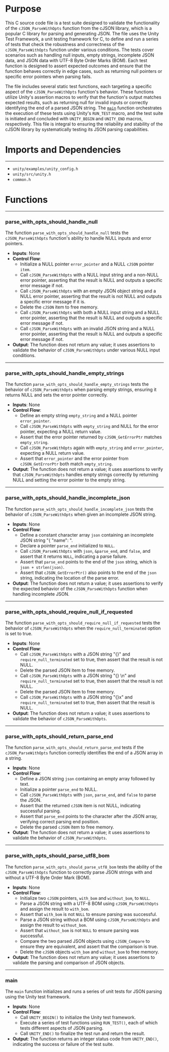 # Purpose
This C source code file is a test suite designed to validate the functionality of the `cJSON_ParseWithOpts` function from the cJSON library, which is a popular C library for parsing and generating JSON. The file uses the Unity Test Framework, a unit testing framework for C, to define and run a series of tests that check the robustness and correctness of the `cJSON_ParseWithOpts` function under various conditions. The tests cover scenarios such as handling null inputs, empty strings, incomplete JSON data, and JSON data with UTF-8 Byte Order Marks (BOM). Each test function is designed to assert expected outcomes and ensure that the function behaves correctly in edge cases, such as returning null pointers or specific error pointers when parsing fails.

The file includes several static test functions, each targeting a specific aspect of the `cJSON_ParseWithOpts` function's behavior. These functions utilize Unity's assertion macros to verify that the function's output matches expected results, such as returning null for invalid inputs or correctly identifying the end of a parsed JSON string. The [`main`](#CJSON_CDECLmain) function orchestrates the execution of these tests using Unity's `RUN_TEST` macro, and the test suite is initiated and concluded with `UNITY_BEGIN` and `UNITY_END` macros, respectively. This file is integral to ensuring the reliability and stability of the cJSON library by systematically testing its JSON parsing capabilities.
# Imports and Dependencies

---
- `unity/examples/unity_config.h`
- `unity/src/unity.h`
- `common.h`


# Functions

---
### parse\_with\_opts\_should\_handle\_null<!-- {{#callable:parse_with_opts_should_handle_null}} -->
The function `parse_with_opts_should_handle_null` tests the `cJSON_ParseWithOpts` function's ability to handle NULL inputs and error pointers.
- **Inputs**: None
- **Control Flow**:
    - Initialize a NULL pointer `error_pointer` and a NULL `cJSON` pointer `item`.
    - Call `cJSON_ParseWithOpts` with a NULL input string and a non-NULL error pointer, asserting that the result is NULL and outputs a specific error message if not.
    - Call `cJSON_ParseWithOpts` with an empty JSON object string and a NULL error pointer, asserting that the result is not NULL and outputs a specific error message if it is.
    - Delete the `cJSON` item to free memory.
    - Call `cJSON_ParseWithOpts` with both a NULL input string and a NULL error pointer, asserting that the result is NULL and outputs a specific error message if not.
    - Call `cJSON_ParseWithOpts` with an invalid JSON string and a NULL error pointer, asserting that the result is NULL and outputs a specific error message if not.
- **Output**: The function does not return any value; it uses assertions to validate the behavior of `cJSON_ParseWithOpts` under various NULL input conditions.


---
### parse\_with\_opts\_should\_handle\_empty\_strings<!-- {{#callable:parse_with_opts_should_handle_empty_strings}} -->
The function `parse_with_opts_should_handle_empty_strings` tests the behavior of `cJSON_ParseWithOpts` when parsing empty strings, ensuring it returns NULL and sets the error pointer correctly.
- **Inputs**: None
- **Control Flow**:
    - Define an empty string `empty_string` and a NULL pointer `error_pointer`.
    - Call `cJSON_ParseWithOpts` with `empty_string` and NULL for the error pointer, expecting a NULL return value.
    - Assert that the error pointer returned by `cJSON_GetErrorPtr` matches `empty_string`.
    - Call `cJSON_ParseWithOpts` again with `empty_string` and `error_pointer`, expecting a NULL return value.
    - Assert that `error_pointer` and the error pointer from `cJSON_GetErrorPtr` both match `empty_string`.
- **Output**: The function does not return a value; it uses assertions to verify that `cJSON_ParseWithOpts` handles empty strings correctly by returning NULL and setting the error pointer to the empty string.


---
### parse\_with\_opts\_should\_handle\_incomplete\_json<!-- {{#callable:parse_with_opts_should_handle_incomplete_json}} -->
The function `parse_with_opts_should_handle_incomplete_json` tests the behavior of `cJSON_ParseWithOpts` when given an incomplete JSON string.
- **Inputs**: None
- **Control Flow**:
    - Define a constant character array `json` containing an incomplete JSON string "{ \"name\": ".
    - Declare a pointer `parse_end` initialized to `NULL`.
    - Call `cJSON_ParseWithOpts` with `json`, `&parse_end`, and `false`, and assert that it returns `NULL`, indicating a parse failure.
    - Assert that `parse_end` points to the end of the `json` string, which is `json + strlen(json)`.
    - Assert that `cJSON_GetErrorPtr()` also points to the end of the `json` string, indicating the location of the parse error.
- **Output**: The function does not return a value; it uses assertions to verify the expected behavior of the `cJSON_ParseWithOpts` function when handling incomplete JSON.


---
### parse\_with\_opts\_should\_require\_null\_if\_requested<!-- {{#callable:parse_with_opts_should_require_null_if_requested}} -->
The function `parse_with_opts_should_require_null_if_requested` tests the behavior of `cJSON_ParseWithOpts` when the `require_null_terminated` option is set to true.
- **Inputs**: None
- **Control Flow**:
    - Call `cJSON_ParseWithOpts` with a JSON string "{}" and `require_null_terminated` set to true, then assert that the result is not NULL.
    - Delete the parsed JSON item to free memory.
    - Call `cJSON_ParseWithOpts` with a JSON string "{} \n" and `require_null_terminated` set to true, then assert that the result is not NULL.
    - Delete the parsed JSON item to free memory.
    - Call `cJSON_ParseWithOpts` with a JSON string "{}x" and `require_null_terminated` set to true, then assert that the result is NULL.
- **Output**: The function does not return a value; it uses assertions to validate the behavior of `cJSON_ParseWithOpts`.


---
### parse\_with\_opts\_should\_return\_parse\_end<!-- {{#callable:parse_with_opts_should_return_parse_end}} -->
The function `parse_with_opts_should_return_parse_end` tests if the `cJSON_ParseWithOpts` function correctly identifies the end of a JSON array in a string.
- **Inputs**: None
- **Control Flow**:
    - Define a JSON string `json` containing an empty array followed by text.
    - Initialize a pointer `parse_end` to NULL.
    - Call `cJSON_ParseWithOpts` with `json`, `parse_end`, and `false` to parse the JSON.
    - Assert that the returned `cJSON` item is not NULL, indicating successful parsing.
    - Assert that `parse_end` points to the character after the JSON array, verifying correct parsing end position.
    - Delete the parsed `cJSON` item to free memory.
- **Output**: The function does not return a value; it uses assertions to validate the behavior of `cJSON_ParseWithOpts`.


---
### parse\_with\_opts\_should\_parse\_utf8\_bom<!-- {{#callable:parse_with_opts_should_parse_utf8_bom}} -->
The function `parse_with_opts_should_parse_utf8_bom` tests the ability of the `cJSON_ParseWithOpts` function to correctly parse JSON strings with and without a UTF-8 Byte Order Mark (BOM).
- **Inputs**: None
- **Control Flow**:
    - Initialize two `cJSON` pointers, `with_bom` and `without_bom`, to `NULL`.
    - Parse a JSON string with a UTF-8 BOM using `cJSON_ParseWithOpts` and assign the result to `with_bom`.
    - Assert that `with_bom` is not `NULL` to ensure parsing was successful.
    - Parse a JSON string without a BOM using `cJSON_ParseWithOpts` and assign the result to `without_bom`.
    - Assert that `without_bom` is not `NULL` to ensure parsing was successful.
    - Compare the two parsed JSON objects using `cJSON_Compare` to ensure they are equivalent, and assert that the comparison is true.
    - Delete the `cJSON` objects `with_bom` and `without_bom` to free memory.
- **Output**: The function does not return any value; it uses assertions to validate the parsing and comparison of JSON objects.


---
### main<!-- {{#callable:CJSON_CDECL::main}} -->
The `main` function initializes and runs a series of unit tests for JSON parsing using the Unity test framework.
- **Inputs**: None
- **Control Flow**:
    - Call `UNITY_BEGIN()` to initialize the Unity test framework.
    - Execute a series of test functions using `RUN_TEST()`, each of which tests different aspects of JSON parsing.
    - Call `UNITY_END()` to finalize the test run and return the result.
- **Output**: The function returns an integer status code from `UNITY_END()`, indicating the success or failure of the test suite.


